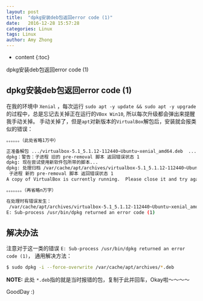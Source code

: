 ```yaml
---
layout: post
title:  "dpkg安装deb包返回error code (1)"
date:   2016-12-28 15:57:28
categories: Linux
tags: Linux
author: Amy Zhong
---
```


* content
{:toc}


dpkg安装deb包返回error code (1)





## dpkg安装deb包返回error code (1)

在我的环境中 `Xenial` ，每次运行 `sudo apt -y update && sudo apt -y upgrade` 的过程中，总是忘记去关掉正在运行的`VBox Win10`, 所以每次升级都会弹出来提醒我手动关掉。
手动关掉了，但是`apt`对新版本的`VirtualBox`解包后，安装就会报类似的错误：

```sh
。。。。。。（此处省略1万中）

正准备解包 .../virtualbox-5.1_5.1.12-112440~Ubuntu~xenial_amd64.deb  ...
dpkg：警告：子进程 旧的 pre-removal 脚本 返回错误状态 1
dpkg: 现在尝试使用新软件包所带的脚本...
dpkg: 处理归档 /var/cache/apt/archives/virtualbox-5.1_5.1.12-112440~Ubuntu~xenial_amd64.deb (--unpack)时出错：
 子进程 新的 pre-removal 脚本 返回错误状态 1
A copy of VirtualBox is currently running.  Please close it and try again.

。。。。。。。（再省略n万字）

在处理时有错误发生：
 /var/cache/apt/archives/virtualbox-5.1_5.1.12-112440~Ubuntu~xenial_amd64.deb
E: Sub-process /usr/bin/dpkg returned an error code (1)
```

## 解决办法

注意对于这一类的错误 `E: Sub-process /usr/bin/dpkg returned an error code (1)`， 通用解决方法：

```sh
$ sudo dpkg -i --force-overwrite /var/cache/apt/archives/*.deb
```
**NOTE:** 此处 `*.deb`指的就是当时报错的包，复制于此并回车，Okay啦～～～～

GoodDay :)
